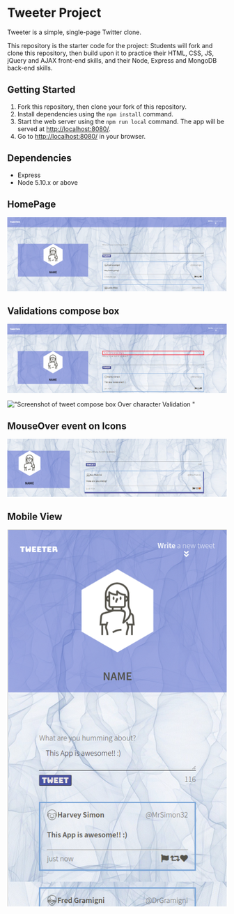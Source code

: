 # Tweeter Project

Tweeter is a simple, single-page Twitter clone.

This repository is the starter code for the project: Students will fork and clone this repository, then build upon it to practice their HTML, CSS, JS, jQuery and AJAX front-end skills, and their Node, Express and MongoDB back-end skills.

## Getting Started

1. Fork this repository, then clone your fork of this repository.
2. Install dependencies using the `npm install` command.
3. Start the web server using the `npm run local` command. The app will be served at <http://localhost:8080/>.
4. Go to <http://localhost:8080/> in your browser.

## Dependencies

- Express
- Node 5.10.x or above

## HomePage

!["Screenshot of tweet compose box"](https://github.com/Chand-11/tweeter/blob/master/docs/MainPage.png?raw=true)

## Validations compose box
!["Screenshot of tweet compose box  Empty Validation "](https://github.com/Chand-11/tweeter/blob/master/docs/validation.png?raw=true)

!["Screenshot of tweet compose box Over character Validation "](hhttps://github.com/Chand-11/tweeter/blob/master/docs/overlengthtweet.png?raw=true)

## MouseOver event on Icons

!["Screenshot of mouseover event on icons "](https://github.com/Chand-11/tweeter/blob/master/docs/flags.png?raw=true)

## Mobile View

!["Screenshot of Mobile View"](https://github.com/Chand-11/tweeter/blob/master/docs/mobileview.png?raw=true)
